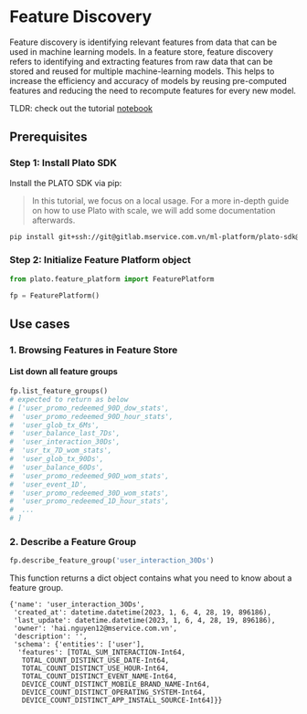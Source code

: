 # Feature Discovery

Feature discovery is identifying relevant features from data that can be used in machine learning models. In a feature store, feature discovery refers to identifying and extracting features from raw data that can be stored and reused for multiple machine-learning models. This helps to increase the efficiency and accuracy of models by reusing pre-computed features and reducing the need to recompute features for every new model.

TLDR: check out the tutorial [notebook](https://glab.mservice.io/ml-platform/plato-sdk/-/blob/master/docs/tutorials/tut-1-feature-discovery.ipynb)

## Prerequisites

### Step 1: Install Plato SDK

Install the PLATO SDK via pip:

> In this tutorial, we focus on a local usage. For a more in-depth guide on how to use Plato with scale, we will add some documentation afterwards.

```bash
pip install git+ssh://git@gitlab.mservice.com.vn/ml-platform/plato-sdk@v0.2.0
```

### Step 2: Initialize Feature Platform object

```python
from plato.feature_platform import FeaturePlatform

fp = FeaturePlatform()
```

## Use cases

### 1. Browsing Features in Feature Store

#### List down all feature groups

```python
fp.list_feature_groups()
# expected to return as below
# ['user_promo_redeemed_90D_dow_stats',
#  'user_promo_redeemed_90D_hour_stats',
#  'user_glob_tx_6Ms',
#  'user_balance_last_7Ds',
#  'user_interaction_30Ds',
#  'usr_tx_7D_wom_stats',
#  'user_glob_tx_90Ds',
#  'user_balance_60Ds',
#  'user_promo_redeemed_90D_wom_stats',
#  'user_event_1D',
#  'user_promo_redeemed_30D_wom_stats',
#  'user_promo_redeemed_1D_hour_stats',
#  ...
# ]
```

### 2. Describe a Feature Group

```python
fp.describe_feature_group('user_interaction_30Ds')
```

This function returns a dict object contains what you need to know about a feature group.

```
{'name': 'user_interaction_30Ds',
 'created_at': datetime.datetime(2023, 1, 6, 4, 28, 19, 896186),
 'last_update': datetime.datetime(2023, 1, 6, 4, 28, 19, 896186),
 'owner': 'hai.nguyen12@mservice.com.vn',
 'description': '',
 'schema': {'entities': ['user'],
  'features': [TOTAL_SUM_INTERACTION-Int64,
   TOTAL_COUNT_DISTINCT_USE_DATE-Int64,
   TOTAL_COUNT_DISTINCT_USE_HOUR-Int64,
   TOTAL_COUNT_DISTINCT_EVENT_NAME-Int64,
   DEVICE_COUNT_DISTINCT_MOBILE_BRAND_NAME-Int64,
   DEVICE_COUNT_DISTINCT_OPERATING_SYSTEM-Int64,
   DEVICE_COUNT_DISTINCT_APP_INSTALL_SOURCE-Int64]}}
```
